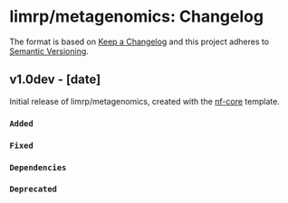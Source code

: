 # limrp/metagenomics: Changelog

The format is based on [Keep a Changelog](https://keepachangelog.com/en/1.0.0/)
and this project adheres to [Semantic Versioning](https://semver.org/spec/v2.0.0.html).

## v1.0dev - [date]

Initial release of limrp/metagenomics, created with the [nf-core](https://nf-co.re/) template.

### `Added`

### `Fixed`

### `Dependencies`

### `Deprecated`
